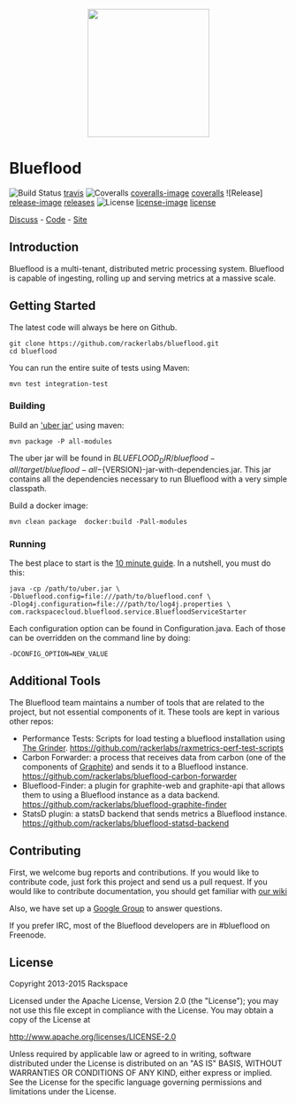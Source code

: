 <p align="center">
 <img src="http://blueflood.io/images/bf-bg-color.png" width="220" height="232" align=center>
</p>

# Blueflood 
![Build Status](https://travis-ci.org/rackerlabs/blueflood.svg?branch=master) [travis](http://travis-ci.org/rackerlabs/blueflood)
![Coveralls] [coveralls-image]  [coveralls]
![Release] [release-image]  [releases]
![License] [license-image]  [license]

[travis-image]: https://travis-ci.org/rackerlabs/blueflood.svg?branch=master
[travis]: http://travis-ci.org/rackerlabs/blueflood
[coveralls-image]: https://coveralls.io/repos/github/rackerlabs/blueflood/badge.svg?branch=master
[coveralls]: https://coveralls.io/github/rackerlabs/blueflood
[Discuss](https://groups.google.com/forum/#!forum/blueflood-discuss) - [Code](http://github.com/rackerlabs/blueflood) - [Site](http://blueflood.io)

## Introduction

Blueflood is a multi-tenant, distributed metric processing system. Blueflood is capable of ingesting, rolling up and serving metrics at a massive scale.  

## Getting Started

The latest code will always be here on Github.

    git clone https://github.com/rackerlabs/blueflood.git
    cd blueflood
    
You can run the entire suite of tests using Maven:

    mvn test integration-test

### Building

Build an ['uber jar'](http://stackoverflow.com/questions/11947037/what-is-an-uber-jar) using maven:

    mvn package -P all-modules

The uber jar will be found in ${BLUEFLOOD_DIR}/blueflood-all/target/blueflood-all-${VERSION}-jar-with-dependencies.jar.
This jar contains all the dependencies necessary to run Blueflood with a very simple classpath.

Build a docker image:

    mvn clean package  docker:build -Pall-modules

### Running

The best place to start is the [10 minute guide](https://github.com/rackerlabs/blueflood/wiki/10-Minute-Guide).
In a nutshell, you must do this:

    java -cp /path/to/uber.jar \
    -Dblueflood.config=file:///path/to/blueflood.conf \
    -Dlog4j.configuration=file:///path/to/log4j.properties \
    com.rackspacecloud.blueflood.service.BluefloodServiceStarter
    
Each configuration option can be found in Configuration.java.  Each of those can be overridden on the command line by
doing:

    -DCONFIG_OPTION=NEW_VALUE

## Additional Tools

The Blueflood team maintains a number of tools that are related to the project, but not essential components of it. These tools are kept in various other repos:

* Performance Tests: Scripts for load testing a blueflood installation using [The Grinder](http://grinder.sourceforge.net/). https://github.com/rackerlabs/raxmetrics-perf-test-scripts
* Carbon Forwarder: a process that receives data from carbon (one of the components of [Graphite](https://graphiteapp.org/)) and sends it to a Blueflood instance. https://github.com/rackerlabs/blueflood-carbon-forwarder
* Blueflood-Finder: a plugin for graphite-web and graphite-api that allows them to using a Blueflood instance as a data backend. https://github.com/rackerlabs/blueflood-graphite-finder
* StatsD plugin: a statsD backend that sends metrics a Blueflood instance. https://github.com/rackerlabs/blueflood-statsd-backend

## Contributing

First, we welcome bug reports and contributions.
If you would like to contribute code, just fork this project and send us a pull request.
If you would like to contribute documentation, you should get familiar with
[our wiki](https://github.com/rackerlabs/blueflood/wiki)

Also, we have set up a [Google Group](https://groups.google.com/forum/#!forum/blueflood-discuss) to answer questions.

If you prefer IRC, most of the Blueflood developers are in #blueflood on Freenode. 

## License

Copyright 2013-2015 Rackspace

Licensed under the Apache License, Version 2.0 (the "License"); you may not use this file except in compliance with the License. You may obtain a copy of the License at

   http://www.apache.org/licenses/LICENSE-2.0 

Unless required by applicable law or agreed to in writing, software distributed under the License is distributed on an "AS IS" BASIS, WITHOUT WARRANTIES OR CONDITIONS OF ANY KIND, either express or implied. See the License for the specific language governing permissions and limitations under the License.

[release-image]: http://img.shields.io/badge/rax-release-v1.0.1956.svg
[releases]: https://github.com/rackerlabs/blueflood/releases
[license-image]: https://img.shields.io/badge/license-Apache%202-blue.svg
[license]: http://www.apache.org/licenses/LICENSE-2.0
